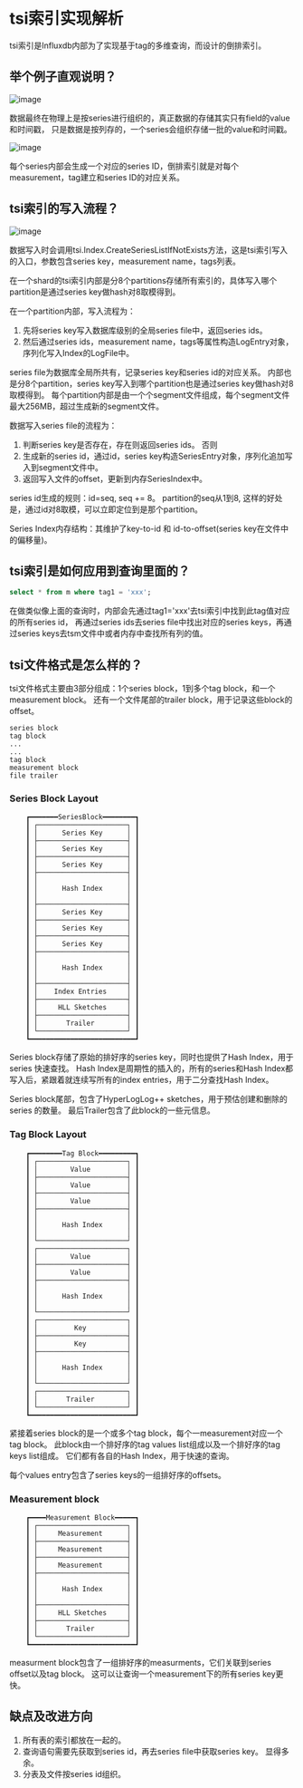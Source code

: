 # tsi索引实现解析
tsi索引是Influxdb内部为了实现基于tag的多维查询，而设计的倒排索引。

## 举个例子直观说明？
![image](line_protocol.png)

数据最终在物理上是按series进行组织的，真正数据的存储其实只有field的value和时间戳，
只是数据是按列存的，一个series会组织存储一批的value和时间戳。

![image](invert_index.png)

每个series内部会生成一个对应的series ID，倒排索引就是对每个measurement，tag建立和series ID的对应关系。

## tsi索引的写入流程？
![image](tsi索引写入流程图像.png)

数据写入时会调用tsi.Index.CreateSeriesListIfNotExists方法，这是tsi索引写入的入口，参数包含series key，measurement name，tags列表。

在一个shard的tsi索引内部是分8个partitions存储所有索引的，具体写入哪个partition是通过series key做hash对8取模得到。

在一个partition内部，写入流程为：
1. 先将series key写入数据库级别的全局series file中，返回series ids。 
2. 然后通过series ids，measurement name，tags等属性构造LogEntry对象，序列化写入Index的LogFile中。

series file为数据库全局所共有，记录series key和series id的对应关系。 
内部也是分8个partition，series key写入到哪个partition也是通过series key做hash对8取模得到。
每个partition内部是由一个个segment文件组成，每个segment文件最大256MB，超过生成新的segment文件。

数据写入series file的流程为：
1. 判断series key是否存在，存在则返回series ids。 否则
2. 生成新的series id，通过id，series key构造SeriesEntry对象，序列化追加写入到segment文件中。
3. 返回写入文件的offset，更新到内存SeriesIndex中。

series id生成的规则：id=seq, seq += 8。 partition的seq从1到8, 这样的好处是，通过id对8取模，可以立即定位到是那个partition。

Series Index内存结构：其维护了key-to-id 和 id-to-offset(series key在文件中的偏移量)。


## tsi索引是如何应用到查询里面的？
```sql
select * from m where tag1 = 'xxx';
```

在做类似像上面的查询时，内部会先通过tag1='xxx'去tsi索引中找到此tag值对应的所有series id，
再通过series ids去series file中找出对应的series keys，再通过series keys去tsm文件中或者内存中查找所有列的值。


## tsi文件格式是怎么样的？
tsi文件格式主要由3部分组成：1个series block，1到多个tag block，和一个measurement block。 
还有一个文件尾部的trailer block，用于记录这些block的offset。

```
series block
tag block
...
...
tag block
measurement block
file trailer 
```

### Series Block Layout

```
	┏━━━━━━━SeriesBlock━━━━━━━━┓
	┃ ┌──────────────────────┐ ┃
	┃ │      Series Key      │ ┃
	┃ ├──────────────────────┤ ┃
	┃ │      Series Key      │ ┃
	┃ ├──────────────────────┤ ┃
	┃ │      Series Key      │ ┃
	┃ ├──────────────────────┤ ┃
	┃ │                      │ ┃
	┃ │      Hash Index      │ ┃
	┃ │                      │ ┃
	┃ ├──────────────────────┤ ┃
	┃ │      Series Key      │ ┃
	┃ ├──────────────────────┤ ┃
	┃ │      Series Key      │ ┃
	┃ ├──────────────────────┤ ┃
	┃ │      Series Key      │ ┃
	┃ ├──────────────────────┤ ┃
	┃ │                      │ ┃
	┃ │      Hash Index      │ ┃
	┃ │                      │ ┃
	┃ ├──────────────────────┤ ┃
	┃ │    Index Entries     │ ┃
	┃ ├──────────────────────┤ ┃
	┃ │     HLL Sketches     │ ┃
	┃ ├──────────────────────┤ ┃
	┃ │       Trailer        │ ┃
	┃ └──────────────────────┘ ┃
	┗━━━━━━━━━━━━━━━━━━━━━━━━━━┛

```

Series block存储了原始的排好序的series key，同时也提供了Hash Index，用于series 快速查找。
Hash Index是周期性的插入的，所有的series和Hash Index都写入后，紧跟着就连续写所有的index entries，用于二分查找Hash Index。

Series block尾部，包含了HyperLogLog++ sketches，用于预估创建和删除的series 的数量。 最后Trailer包含了此block的一些元信息。


### Tag Block Layout
```
    ┏━━━━━━━━Tag Block━━━━━━━━━┓
	┃ ┌──────────────────────┐ ┃
	┃ │        Value         │ ┃
	┃ ├──────────────────────┤ ┃
	┃ │        Value         │ ┃
	┃ ├──────────────────────┤ ┃
	┃ │        Value         │ ┃
	┃ ├──────────────────────┤ ┃
	┃ │                      │ ┃
	┃ │      Hash Index      │ ┃
	┃ │                      │ ┃
	┃ └──────────────────────┘ ┃
	┃ ┌──────────────────────┐ ┃
	┃ │        Value         │ ┃
	┃ ├──────────────────────┤ ┃
	┃ │        Value         │ ┃
	┃ ├──────────────────────┤ ┃
	┃ │                      │ ┃
	┃ │      Hash Index      │ ┃
	┃ │                      │ ┃
	┃ └──────────────────────┘ ┃
	┃ ┌──────────────────────┐ ┃
	┃ │         Key          │ ┃
	┃ ├──────────────────────┤ ┃
	┃ │         Key          │ ┃
	┃ ├──────────────────────┤ ┃
	┃ │                      │ ┃
	┃ │      Hash Index      │ ┃
	┃ │                      │ ┃
	┃ └──────────────────────┘ ┃
	┃ ┌──────────────────────┐ ┃
	┃ │       Trailer        │ ┃
	┃ └──────────────────────┘ ┃
	┗━━━━━━━━━━━━━━━━━━━━━━━━━━┛
```
紧接着series block的是一个或多个tag block，每个一measurement对应一个tag block。
此block由一个排好序的tag values list组成以及一个排好序的tag keys list组成。 
它们都有各自的Hash Index，用于快速的查询。

每个values entry包含了series keys的一组排好序的offsets。 


### Measurement block
```
    ┏━━━━Measurement Block━━━━━┓
	┃ ┌──────────────────────┐ ┃
	┃ │     Measurement      │ ┃
	┃ ├──────────────────────┤ ┃
	┃ │     Measurement      │ ┃
	┃ ├──────────────────────┤ ┃
	┃ │     Measurement      │ ┃
	┃ ├──────────────────────┤ ┃
	┃ │                      │ ┃
	┃ │      Hash Index      │ ┃
	┃ │                      │ ┃
	┃ ├──────────────────────┤ ┃
	┃ │     HLL Sketches     │ ┃
	┃ ├──────────────────────┤ ┃
	┃ │       Trailer        │ ┃
	┃ └──────────────────────┘ ┃
	┗━━━━━━━━━━━━━━━━━━━━━━━━━━┛
```

measurment block包含了一组排好序的measurments，它们关联到series offset以及tag block。 
这可以让查询一个measurement下的所有series key更快。 


## 缺点及改进方向
1. 所有表的索引都放在一起的。
2. 查询语句需要先获取到series id，再去series file中获取series key。 显得多余。 
3. 分表及文件按series id组织。

